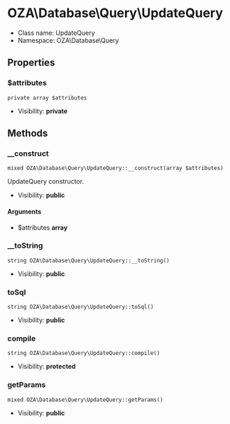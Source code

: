 OZA\Database\Query\UpdateQuery
===============






* Class name: UpdateQuery
* Namespace: OZA\Database\Query





Properties
----------


### $attributes

    private array $attributes





* Visibility: **private**


Methods
-------


### __construct

    mixed OZA\Database\Query\UpdateQuery::__construct(array $attributes)

UpdateQuery constructor.



* Visibility: **public**


#### Arguments
* $attributes **array**



### __toString

    string OZA\Database\Query\UpdateQuery::__toString()





* Visibility: **public**




### toSql

    string OZA\Database\Query\UpdateQuery::toSql()





* Visibility: **public**




### compile

    string OZA\Database\Query\UpdateQuery::compile()





* Visibility: **protected**




### getParams

    mixed OZA\Database\Query\UpdateQuery::getParams()





* Visibility: **public**



